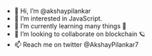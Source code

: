 - 👋 Hi, I’m @akshaypilankar
- 👀 I’m interested in JavaScript.
- 🌱 I’m currently learning many things 🤯
- 💞️ I’m looking to collaborate on blockchain 🪐
- 📫 Reach me on twitter @AkshayPilankar7
